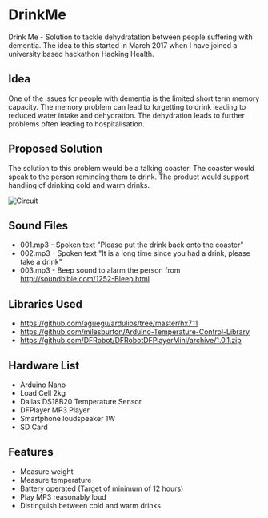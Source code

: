 # DrinkMe
Drink Me - Solution to tackle dehydratation between people suffering with dementia. The idea to this started in March 2017 when I have joined a university based hackathon Hacking Health.

## Idea
One of the issues for people with dementia is the limited short term memory capacity. The memory problem can lead to forgetting to drink leading to reduced water intake and dehydration. The dehydration leads to further problems often leading to hospitalisation.

## Proposed Solution
The solution to this problem would be a talking coaster. The coaster would speak to the person reminding them to drink. The product would support handling of drinking cold and warm drinks.

![Circuit](https://github.com/learn2develop/DrinkMe/blob/master/Circuit.png "Circuit")

## Sound Files
+ 001.mp3 - Spoken text "Please put the drink back onto the coaster"
+ 002.mp3 - Spoken text "It is a long time since you had a drink, please take a drink"
+ 003.mp3 - Beep sound to alarm the person from http://soundbible.com/1252-Bleep.html

## Libraries Used
+ https://github.com/aguegu/ardulibs/tree/master/hx711
+ https://github.com/milesburton/Arduino-Temperature-Control-Library
+ https://github.com/DFRobot/DFRobotDFPlayerMini/archive/1.0.1.zip

## Hardware List
+ Arduino Nano
+ Load Cell 2kg
+ Dallas DS18B20 Temperature Sensor
+ DFPlayer MP3 Player
+ Smartphone loudspeaker 1W
+ SD Card

## Features
+ Measure weight
+ Measure temperature
+ Battery operated (Target of minimum of 12 hours)
+ Play MP3 reasonably loud
+ Distinguish between cold and warm drinks
